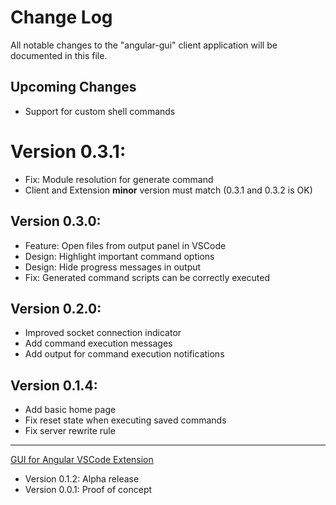 # Change Log
All notable changes to the "angular-gui" client application will be documented in this file.

## Upcoming Changes

* Support for custom shell commands

# Version 0.3.1:

* Fix: Module resolution for generate command
* Client and Extension **minor** version must match (0.3.1 and 0.3.2 is OK)

## Version 0.3.0:

* Feature: Open files from output panel in VSCode
* Design: Highlight important command options
* Design: Hide progress messages in output
* Fix: Generated command scripts can be correctly executed

## Version 0.2.0:

* Improved socket connection indicator
* Add command execution messages
* Add output for command execution notifications

## Version 0.1.4:

* Add basic home page
* Fix reset state when executing saved commands
* Fix server rewrite rule

---
[GUI for Angular VSCode Extension](https://github.com/angular-gui/vscode-angular-gui/blob/master/CHANGELOG.md)

* Version 0.1.2: Alpha release
* Version 0.0.1: Proof of concept

